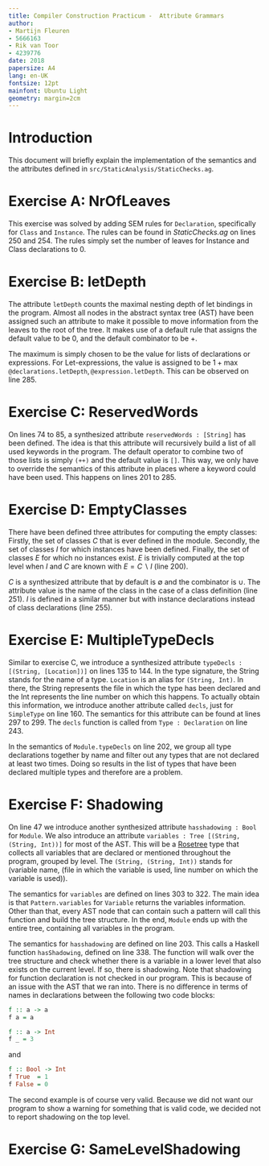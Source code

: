 ```yaml
---
title: Compiler Construction Practicum -  Attribute Grammars
author:
- Martijn Fleuren
- 5666163
- Rik van Toor
- 4239776
date: 2018
papersize: A4
lang: en-UK
fontsize: 12pt
mainfont: Ubuntu Light
geometry: margin=2cm
---
```


# Introduction

This document will briefly explain the implementation of the semantics and the
attributes defined in `src/StaticAnalysis/StaticChecks.ag`.

# Exercise A: NrOfLeaves

This exercise was solved by adding SEM rules for `Declaration`, specifically for
`Class` and `Instance`. The rules can be found in *StaticChecks.ag* on lines 250
and 254. The rules simply set the number of leaves for Instance and Class
declarations to 0.

# Exercise B: letDepth

The attribute `letDepth` counts the maximal nesting depth of let bindings in the
program. Almost all nodes in the abstract syntax tree (AST) have been assigned
such an attribute to make it possible to move information from the leaves to
the root of the tree. It makes use of a default rule that assigns the default
value to be 0, and the default combinator to be +.

The maximum is simply chosen to be the value for lists of declarations or
expressions. For Let-expressions, the value is assigned to be $1 +
\max{\texttt{@declarations.letDepth}, \texttt{@expression.letDepth}}$. This can
be observed on line 285.

# Exercise C: ReservedWords

On lines 74 to 85, a synthesized attribute `reservedWords : [String]` has been
defined. The idea is that this attribute will recursively build a list of all
used keywords in the program. The default operator to combine two of those lists
is simply `(++)` and the default value is `[]`. This way, we only have to
override the semantics of this attribute in places where a keyword could have
been used. This happens on lines 201 to 285.

# Exercise D: EmptyClasses

There have been defined three attributes for computing the empty classes:
Firstly, the set of classes $C$ that is ever defined in the module. Secondly,
the set of classes $I$ for which instances have been defined. Finally, the set
of classes $E$ for which no instances exist. $E$ is trivially computed at the
top level when $I$ and $C$ are known with $E = C \backslash I$ (line 200).

$C$ is a synthesized attribute that by default is $\emptyset$ and the combinator
is $\cup$. The attribute value is the name of the class in the case of a class
definition (line 251). $I$ is defined in a similar manner but with instance
declarations instead of class declarations (line 255).

# Exercise E: MultipleTypeDecls

Similar to exercise C, we introduce a synthesized attribute `typeDecls :
[(String, [Location])]` on lines 135 to 144. In the type signature, the String
stands for the name of a type. `Location` is an alias for `(String, Int)`. In
there, the String represents the file in which the type has been declared and
the Int represents the line number on which this happens. To actually obtain
this information, we introduce another attribute called `decls`, just for
`SimpleType` on line 160. The semantics for this attribute can be found at lines
297 to 299. The `decls` function is called from `Type : Declaration` on line
243.

In the semantics of `Module.typeDecls` on line 202, we group all type
declarations together by name and filter out any types that are not declared at
least two times. Doing so results in the list of types that have been declared
multiple types and therefore are a problem.

# Exercise F: Shadowing

On line 47 we introduce another synthesized attribute `hasshadowing : Bool` for
`Module`. We also introduce an attribute `variables : Tree [(String, (String,
Int))]` for most of the AST. This will be a
[Rosetree](http://hackage.haskell.org/package/containers-0.5.11.0/docs/Data-Tree.html)
type that collects all variables that are declared or mentioned throughout the
program, grouped by level. The `(String, (String, Int))` stands for (variable
name, (file in which the variable is used, line number on which the variable is
used)).

The semantics for `variables` are defined on lines 303 to 322. The main idea is
that `Pattern.variables` for `Variable` returns the variables information. Other
than that, every AST node that can contain such a pattern will call this
function and build the tree structure. In the end, `Module` ends up with the
entire tree, containing all variables in the program.

The semantics for `hasshadowing` are defined on line 203. This calls a Haskell
function `hasShadowing`, defined on line 338. The function will walk over the
tree structure and check whether there is a variable in a lower level that also
exists on the current level. If so, there is shadowing. Note that shadowing for
function declaration is not checked in our program. This is because of an issue
with the AST that we ran into. There is no difference in terms of names in
declarations between the following two code blocks:

```haskell
f :: a -> a
f a = a

f :: a -> Int
f _ = 3
```

and

```haskell
f :: Bool -> Int
f True  = 1
f False = 0
```

The second example is of course very valid. Because we did not want our program
to show a warning for something that is valid code, we decided not to report
shadowing on the top level.

# Exercise G: SameLevelShadowing
